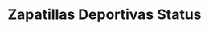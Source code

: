 ---
title: "Zapatillas Deportivas Status"
url: /cochabamba/zapatillas-deportivas-status/
shop: deportes
---